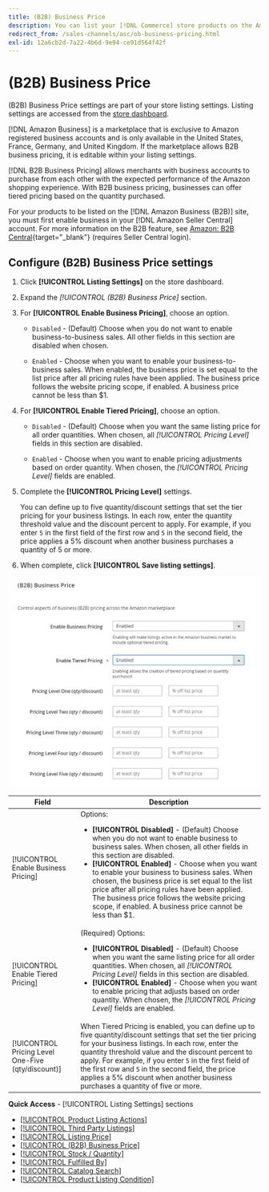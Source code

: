 ```yaml
---
title: (B2B) Business Price
description: You can list your [!DNL Commerce] store products on the Amazon Business (B2B) site by enabling business in your Amazon [!DNL Seller Central] account.
redirect_from: /sales-channels/asc/ob-business-pricing.html
exl-id: 12a6cb2d-7a22-4b6d-9e94-ce91d564f42f
---
```

# (B2B) Business Price

(B2B) Business Price settings are part of your store listing settings. Listing settings are accessed from the [store dashboard](./amazon-store-dashboard.md).

[!DNL Amazon Business] is a marketplace that is exclusive to Amazon registered business accounts and is only available in the United States, France, Germany, and United Kingdom. If the marketplace allows B2B business pricing, it is editable within your listing settings.

[!DNL B2B Business Pricing] allows merchants with business accounts to purchase from each other with the expected performance of the Amazon shopping experience. With B2B business pricing, businesses can offer tiered pricing based on the quantity purchased.

For your products to be listed on the [!DNL Amazon Business (B2B)] site, you must first enable business in your [!DNL Amazon Seller Central] account. For more information on the B2B feature, see [Amazon: B2B Central](https://sellercentral.amazon.com/gp/help/G202161480/){target="_blank"} (requires Seller Central login).

## Configure (B2B) Business Price settings

1. Click **[!UICONTROL Listing Settings]** on the store dashboard.

1. Expand the _[!UICONTROL (B2B) Business Price]_ section.

1. For **[!UICONTROL Enable Business Pricing]**, choose an option.

   - `Disabled` - (Default) Choose when you do not want to enable business-to-business sales. All other fields in this section are disabled when chosen.

   - `Enabled` - Choose when you want to enable your business-to-business sales. When enabled, the business price is set equal to the list price after all pricing rules have been applied. The business price follows the website pricing scope, if enabled. A business price cannot be less than $1.

1. For **[!UICONTROL Enable Tiered Pricing]**, choose an option.

   - `Disabled` - (Default) Choose when you want the same listing price for all order quantities. When chosen, all _[!UICONTROL Pricing Level]_ fields in this section are disabled.

   - `Enabled` - Choose when you want to enable pricing adjustments based on order quantity. When chosen, the _[!UICONTROL Pricing Level]_ fields are enabled.

1. Complete the **[!UICONTROL Pricing Level]** settings.

   You can define up to five quantity/discount settings that set the tier pricing for your business listings. In each row, enter the quantity threshold value and the discount percent to apply. For example, if you enter `5` in the first field of the first row and `5` in the second field, the price applies a 5% discount when another business purchases a quantity of 5 or more.

1. When complete, click **[!UICONTROL Save listing settings]**.

![Amazon Business Pricing (B2B)](assets/amazon-business-pricing.png)

|Field |Description|
|--- |--- |
|[!UICONTROL Enable Business Pricing]|Options: <ul><li>**[!UICONTROL Disabled]** - (Default) Choose when you do not want to enable business to business sales. When chosen, all other fields in this section are disabled.</li><li>**[!UICONTROL Enabled]** - Choose when you want to enable your business to business sales. When chosen, the business price is set equal to the list price after all pricing rules have been applied. The business price follows the website pricing scope, if enabled. A business price cannot be less than $1.</li></ul> |
|[!UICONTROL Enable Tiered Pricing]|(Required) Options: <ul><li>**[!UICONTROL Disabled]** - (Default) Choose when you want the same listing price for all order quantities. When chosen, all _[!UICONTROL Pricing Level]_ fields in this section are disabled.</li><li>**[!UICONTROL Enabled]** - Choose when you want to enable pricing that adjusts based on order quantity. When chosen, the _[!UICONTROL Pricing Level]_ fields are enabled.</li></ul> |
|[!UICONTROL Pricing Level One-Five (qty/discount)]|When Tiered Pricing is enabled, you can define up to five quantity/discount settings that set the tier pricing for your business listings. In each row, enter the quantity threshold value and the discount percent to apply. For example, if you enter `5` in the first field of the first row and `5` in the second field, the price applies a 5% discount when another business purchases a quantity of five or more. |

**Quick Access** - [!UICONTROL Listing Settings] sections

- [[!UICONTROL Product Listing Actions]](./product-listing-actions.md)
- [[!UICONTROL Third Party Listings]](./third-party-listing-settings.md)
- [[!UICONTROL Listing Price]](./listing-price.md)
- [[!UICONTROL (B2B) Business Price]](./business-pricing.md)
- [[!UICONTROL Stock / Quantity]](./stock-quantity.md)
- [[!UICONTROL Fulfilled By]](./fulfilled-by.md)
- [[!UICONTROL Catalog Search]](./catalog-search.md)
- [[!UICONTROL Product Listing Condition]](./product-listing-condition.md)
